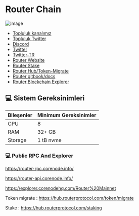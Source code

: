 # Router Chain



![image](https://github.com/user-attachments/assets/815488dc-99dc-4dad-a127-6aeba6afd9ff)

 * [Topluluk kanalımız](https://t.me/corenodechat)<br>
 * [Topluluk Twitter](https://twitter.com/corenodeHQ)<br>
 * [Discord](https://discord.com/invite/0glabs)<br>
 * [Twitter](https://x.com/routerprotocol)<br>
 * [Twitter-TR](https://x.com/RouterTurkiye)<br>
 * [Router Website](https://discord.gg/rKf9UYMNWC)<br>
 * [Router Stake](https://hub.routerprotocol.com/staking)<br>
 * [Router Hub/Token-Migrate](https://hub.routerprotocol.com/token/migrate)<br>
 * [Router gitbook/docs](https://docs.routerprotocol.com/networks)<br>
 * [Router Blockchain Explorer](https://explorer.corenodehq.com/Router%20Mainnet)<br>


## 💻 Sistem Gereksinimleri
| Bileşenler | Minimum Gereksinimler | 
| ------------ | ------------ |
| CPU |	8|
| RAM	| 32+ GB |
| Storage	| 1 tB nvme |

### 💻 Public RPC And Explorer

https://router-rpc.corenode.info/

https://router-api.corenode.info/

https://explorer.corenodehq.com/Router%20Mainnet

Token migrate : https://hub.routerprotocol.com/token/migrate

Stake : https://hub.routerprotocol.com/staking
